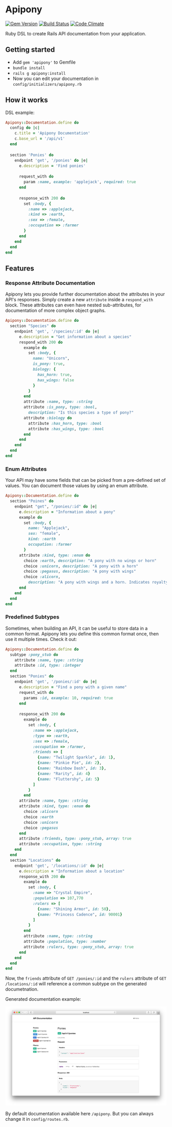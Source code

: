 # Apipony

[![Gem Version](https://badge.fury.io/rb/apipony.svg)](https://badge.fury.io/rb/apipony)
[![Build Status](https://travis-ci.org/droptheplot/apipony.svg?branch=travis)](https://travis-ci.org/droptheplot/apipony)
[![Code Climate](https://codeclimate.com/github/droptheplot/apipony/badges/gpa.svg)](https://codeclimate.com/github/droptheplot/apipony)

Ruby DSL to create Rails API documentation from your application.

## Getting started

* Add `gem 'apipony'` to Gemfile
* `bundle install`
* `rails g apipony:install`
* Now you can edit your documentation in `config/initializers/apipony.rb`

## How it works

DSL example:

```ruby
Apipony::Documentation.define do
  config do |c|
    c.title = 'Apipony Documentation'
    c.base_url = '/api/v1'
  end

  section 'Ponies' do
    endpoint 'get', '/ponies' do |e|
      e.description = 'Find ponies'

      request_with do
        param :name, example: 'applejack', required: true
      end

      response_with 200 do
        set :body, {
          :name => :applejack,
          :kind => :earth,
          :sex => :female,
          :occupation => :farmer
        }
      end
    end
  end
end
```

## Features


### Response Attribute Documentation
Apipony lets you provide further documentation about the attributes in your
API's responses. Simply create a new `attribute` inside a `respond_with` block.
These attributes can even have nested sub-attributes, for documentation of 
more complex object graphs.

```ruby
Apipony::Documentation.define do
  section "Species" do
    endpoint 'get', '/species/:id' do |e|
      e.description = "Get information about a species"
      respond_with 200 do 
        example do 
          set :body, {
            name: "Unicorn",
            is_pony: true,
            biology: {
              has_horn: true,
              has_wings: false
            }
          }
        end
        attribute :name, type: :string
        attribute :is_pony, type: :bool,
          description: "Is this species a type of pony?"
        attribute :biology do
          attribute :has_horn, type: :bool
          attribute :has_wings, type: :bool
        end
      end
    end
  end
end
```
### Enum Attributes
Your API may have some fields that can be picked from a pre-defined set of
values. You can document those values by using an enum attribute.


```ruby
Apipony::Documentation.define do
  section "Poines" do
    endpoint "get", "/ponies/:id" do |e|
      e.description = "Information about a pony"
      example do 
        set :body, {
          name: "Applejack",
          sex: "female",
          kind: :earth
          occupation: :farmer
        }
      attribute :kind, type: :enum do
        choice :earth, description: "A pony with no wings or horn"
        choice :unicorn, description: "A pony with a horn"
        choice :pegasus, description: "A pony with wings"
        choice :alicorn,
          description: "A pony with wings and a horn. Indicates royalty."
      end
    end
  end
end
```
### Predefined Subtypes
Sometimes, when building an API, it can be useful to store data in a common
format. Apipony lets you define this common format once, then use it multiple
times. Check it out:

```ruby
Apipony::Documentation.define do 
  subtype :pony_stub do
    attribute :name, type: :string
    attribute :id, type: :integer
  end
  section "Ponies" do
    endpoint 'get', '/ponies/:id' do |e|
      e.description = "Find a pony with a given name"
      request_with do
        params :id, example: 10, required: true
      end

      response_with 200 do
        example do
          set :body, {
            :name => :applejack,
            :type => :earth,
            :sex => :female,
            :occupation => :farmer,
            :friends => [
              {name: "Twilight Sparkle", id: 1},
              {name: "Pinkie Pie", id: 2},
              {name: "Rainbow Dash", id: 3},
              {name: "Rarity", id: 4}
              {name: "Fluttershy", id: 5}
            ]
          }
        end
      attribute :name, type: :string
      attribute :kind, type: :enum do
        choice :alicorn
        choice :earth
        choice :unicorn
        choice :pegasus
      end
      attribute :friends, type: :pony_stub, array: true
      attribute :occupation, type: :string
    end
  end
  section "Locations" do
    endpoint 'get', '/locations/:id' do |e|
      e.description = "Information about a location"
      response_with 200 do
        example do
          set :body, {
            :name => "Crystal Empire",
            :population => 107,770
            :rulers => [
              {name: "Shining Armor", id: 50},
              {name: "Princess Cadence", id: 90001}
            ]
          }
        end
        attribute :name, type: :string
        attribute :population, type: :number
        attribute :rulers, type: :pony_stub, array: true
      end
    end
  end
end
```
Now, the `friends` attribute of `GET /ponies/:id` and the `rulers` attribute of
`GET /locations/:id` will reference a common subtype on the generated
documetnation.


Generated documentation example:

![Example](https://raw.githubusercontent.com/droptheplot/apipony/master/preview.png)

By default documentation available here `/apipony`. But you can always change it in `config/routes.rb`.
